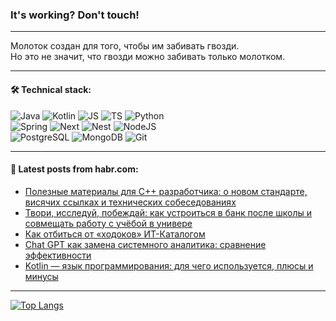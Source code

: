 ### It's working? Don't touch!

---
Молоток создан для того, чтобы им забивать гвозди. <br>
Но это не значит, что гвозди можно забивать только молотком.

---

#### 🛠️ Technical stack:

![Java](https://img.shields.io/badge/Java-informational?logo=Oracle&style=flat&logoColor=white&color=FF4500)
![Kotlin](https://img.shields.io/badge/Kotlin-informational?logo=Kotlin&style=flat&logoColor=white&color=774D97)
![JS](https://img.shields.io/badge/JS-informational?logo=javaScript&style=flat&logoColor=black&color=F7Df1E)
![TS](https://img.shields.io/badge/TypeScript-informational?logo=typeScript&style=flat&logoColor=black&color=017acc)
![Python](https://img.shields.io/badge/Python-informational?logo=Python&style=flat&logoColor=black&color=ffdd54) <br>
![Spring](https://img.shields.io/badge/SpringBoot-informational?logo=SpringBoot&style=flat&logoColor=white&color=6DB33F) 
![Next](https://img.shields.io/badge/Next.js-informational?logo=Next.js&style=flat&logoColor=white&color=3671a1)
![Nest](https://img.shields.io/badge/NestJS-informational?logo=NestJS&style=flat&logoColor=white&color=E0234E)
![NodeJS](https://img.shields.io/badge/NodeJS-informational?logo=node.js&style=flat&logoColor=white&color=70A760) <br>
![PostgreSQL](https://img.shields.io/badge/PostgreSQL-informational?logo=PostgreSQL&style=flat&logoColor=white&color=DAA520)
![MongoDB](https://img.shields.io/badge/MongoDB-informational?logo=MongoDB&style=flat&logoColor=white&color=870000)
![Git](https://img.shields.io/badge/Git-informational?logo=git&style=flat&logoColor=white&color=f74e28)

___

#### 💬 Latest posts from habr.com:

<!-- BLOG-POST-LIST:START -->
- [Полезные материалы для С++ разработчика: о новом стандарте, висячих ссылках и технических собеседованиях](https://habr.com/ru/companies/yadro/articles/783472/?utm_source=habrahabr&utm_medium=rss&utm_campaign=783472)
- [Твори, исследуй, побеждай: как устроиться в банк после школы и совмещать работу с учёбой в универе](https://habr.com/ru/companies/vtb/articles/783484/?utm_source=habrahabr&utm_medium=rss&utm_campaign=783484)
- [Как отбиться от «ходоков» ИТ-Каталогом](https://habr.com/ru/companies/mvideo/articles/783488/?utm_source=habrahabr&utm_medium=rss&utm_campaign=783488)
- [Chat GPT как замена системного аналитика: сравнение эффективности](https://habr.com/ru/companies/eaeconsult/articles/783478/?utm_source=habrahabr&utm_medium=rss&utm_campaign=783478)
- [Kotlin — язык программирования: для чего используется, плюсы и минусы](https://habr.com/ru/articles/783456/?utm_source=habrahabr&utm_medium=rss&utm_campaign=783456)
<!-- BLOG-POST-LIST:END -->

---
[![Top Langs](https://github-readme-stats-git-master-advtsetting-gmailcom.vercel.app/api/top-langs/?username=zloylis&langs_count=10&hide_title=false&title_color=e6edf3&size_weight=0.5&count_weight=0.5&layout=compact&hide_border=true&theme=dracula)](https://github.com/zloylis)

<!-- ![GitHub stats](https://github-readme-stats-git-master-advtsetting-gmailcom.vercel.app/api?username=zloylis&show_icons=true&hide_border=true&theme=dracula&hide_title=true&include_all_commits=true&count_private=true&hide=contribs&hide_rank=true) -->
